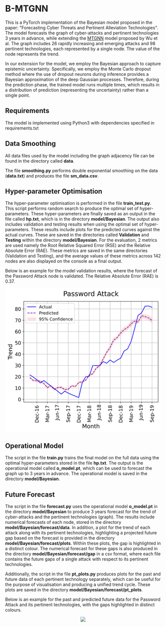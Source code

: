 # B-MTGNN
This is a PyTorch implementation of the Bayesian model proposed in the paper: "Forecasting Cyber Threats and Pertinent Alleviation Technologies".
The model forecasts the graph of cyber-attacks and pertinent technologies 3 years in advance, while extending the [MTGNN](https://dl.acm.org/doi/abs/10.1145/3394486.3403118) model proposed by Wu et al. The graph includes 26 rapidly increasing and emerging attacks and 98 pertinent technologies, each represented by a single node. The value of the node represents the trend.

In our extension for the model, we employ the Bayesian approach to capture epistemic uncertainty. Specifically, we employ the Monte Carlo dropout method where the use of dropout neurons during inference provides a Bayesian approximation of the deep Gaussian processes. Therefore, during the prediction phase, the trained model runs multiple times, which results in a distribution of prediction (representing the uncertainty) rather than a single point.

## Requirements
The model is implemented using Python3 with dependencies specified in requirements.txt

## Data Smoothing
All data files used by the model including the graph adjacency file can be found in the directory called **data**.

The file **smoothing.py** performs double exponential smoothing on the data (**data.txt**) and produces the file **sm_data.csv**.

## Hyper-parameter Optimisation
The hyper-parameter optimisation is performed in the file **train_test.py**. This script performs random search to produce the optimal set of hyper-parameters. These hyper-parameters are finally saved as an output in the file called **hp.txt**, which is in the directory **model/Bayesian**. The output also includes validation and testing results when using the optimal set of hyper-parameters. These results include plots for the predicted curves against the actual curves. These are saved in the directories called **Validation** and **Testing** within the directory **model/Bayesian**. For the evaluation, 2 metrics are used namely the Root Relative Squared Error (RSE) and the Relative Absolute Error (RAE). These metrics are saved in the same directories (Validation and Testing), and the average values of these metrics across 142 nodes are also displayed on the console as a final output. 

Below is an example for the model validation results, where the forecast of the Password Attack node is validated. The Relative Absolute Error (RAE) is 0.37.
<p align="center">
<a href="url"><img src="./model/Bayesian/Validation/Password Attack_Validation.png" align="centre"  width="600"   ></a>
</p>


## Operational Model
The script in the file **train.py** trains the final model on the full data using the optimal hyper-parameters stored in the file **hp.txt**. The output is the operational model called **o_model.pt**, which can be used to forecast the graph up to 3 years in advance. The operational model is saved in the directory **model/Bayesian**. 


## Future Forecast
The script in the file **forecast.py** uses the operational model **o_model.pt** in the directory **model/Bayesian** to produce 3 years forecast for the trend of cyber-attacks and the pertinent technologies (graph). The results include numerical forecasts of each node, stored in the directory **model/Bayesian/forecast/data**. In addition, a plot for the trend of each attack along with its pertinent technologies, highlighting a projected future gap based on the forecast is provided in the directory **model/Bayesian/forecast/plots**. Within these plots, the gap is highlighted in a distinct colour. The numerical forecast for these gaps is also produced in the directory **model/Bayesian/forecast/gap** in a csv format, where each file contains the future gaps of a single attack with respect to its pertinent technologies.

Additionally, the script in the file **pt_plots.py** produces plots for the past and future data of each pertinent technology separately, which can be useful for the purpose of visualisation and producing a unified trend cycle. These plots are saved in the directory **model/Bayesian/forecast/pt_plots**.

Below is an example for the past and predicted future data for the Password Attack and its pertinent technologies, with the gaps highlighted in distinct colours.

<p align="center">
<a href="url"><img src="./model/Bayesian/forecast/plots/Password%20Attack.png" align="centre"  width="600"   ></a>
</p>
